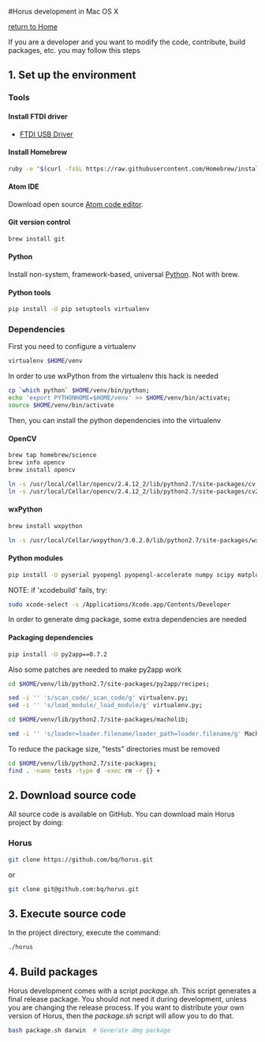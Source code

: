 #Horus development in Mac OS X

[return to Home](../../README.md)


If you are a developer and you want to modify the code, contribute, build packages, etc. you may follow this steps

## 1. Set up the environment

### Tools

#### Install FTDI driver
* [FTDI USB Driver](http://www.ftdichip.com/Drivers/VCP/MacOSX/FTDIUSBSerialDriver_v2_3.dmg)

#### Install Homebrew
```bash
ruby -e "$(curl -fsSL https://raw.githubusercontent.com/Homebrew/install/master/install)"
```

#### Atom IDE
Download open source [Atom code editor](https://atom.io/).

#### Git version control
```bash
brew install git
```

#### Python
Install non-system, framework-based, universal [Python](http://www.python.org/ftp/python/2.7.6/python-2.7.6-macosx10.6.dmg). Not with brew.

#### Python tools
```bash
pip install -U pip setuptools virtualenv
```

### Dependencies

First you need to configure a virtualenv

```bash
virtualenv $HOME/venv
```

In order to use wxPython from the virtualenv this hack is needed

```bash
cp `which python` $HOME/venv/bin/python;
echo 'export PYTHONHOME=$HOME/venv' >> $HOME/venv/bin/activate;
source $HOME/venv/bin/activate
```

Then, you can install the python dependencies into the virtualenv

#### OpenCV
```bash
brew tap homebrew/science
brew info opencv
brew install opencv
```

```bash
ln -s /usr/local/Cellar/opencv/2.4.12_2/lib/python2.7/site-packages/cv.py $HOME/venv/lib/python2.7/site-packages;
ln -s /usr/local/Cellar/opencv/2.4.12_2/lib/python2.7/site-packages/cv2.so $HOME/venv/lib/python2.7/site-packages
```

#### wxPython
```bash
brew install wxpython
```

```bash
ln -s /usr/local/Cellar/wxpython/3.0.2.0/lib/python2.7/site-packages/wx* $HOME/venv/lib/python2.7/site-packages
```

#### Python modules
```bash
pip install -U pyserial pyopengl pyopengl-accelerate numpy scipy matplotlib==1.4.0 pyobjc-framework-qtkit
```

NOTE: if 'xcodebuild' fails, try:

```bash
sudo xcode-select -s /Applications/Xcode.app/Contents/Developer
```

In order to generate dmg package, some extra dependencies are needed

#### Packaging dependencies
```bash
pip install -U py2app==0.7.2
```

Also some patches are needed to make py2app work

```bash
cd $HOME/venv/lib/python2.7/site-packages/py2app/recipes;

sed -i '' 's/scan_code/_scan_code/g' virtualenv.py;
sed -i '' 's/load_module/_load_module/g' virtualenv.py;

cd $HOME/venv/lib/python2.7/site-packages/macholib;

sed -i '' 's/loader=loader.filename/loader_path=loader.filename/g' MachOGraph.py
```

To reduce the package size, "tests" directories must be removed

```bash
cd $HOME/venv/lib/python2.7/site-packages;
find . -name tests -type d -exec rm -r {} +
```

## 2. Download source code

All source code is available on GitHub. You can download main Horus project by doing:

### Horus
```bash
git clone https://github.com/bq/horus.git
```
or
```bash
git clone git@github.com:bq/horus.git
```

## 3. Execute source code

In the project directory, execute the command:

```bash
./horus
```

## 4. Build packages

Horus development comes with a script *package.sh*. This script generates a final release package. You should not need it during development, unless you are changing the release process. If you want to distribute your own version of Horus, then the *package.sh* script will allow you to do that.

```bash
bash package.sh darwin  # Generate dmg package
```

